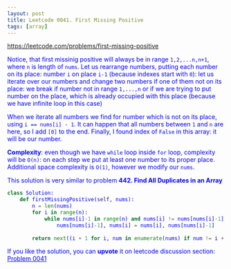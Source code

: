 ```yaml
---
layout: post
title: Leetcode 0041. First Missing Positive
tags: [array]
---
```


<a href="https://leetcode.com/problems/first-missing-positive"> <font color = blue>https://leetcode.com/problems/first-missing-positive

Notice, that first missinig positive will always be in range `1,2,...n,n+1`, where `n` is length of `nums`. Let us rearrange numbers, putting each number on its place: number `i` on place `i-1` (because indexes start with `0`): let us iterate over our numbers and change two numbers if one of them not on its place: we break if number not in range `1,...,n` or if we are trying to put number on the place, which is already occupied with this place (because we have infinite loop in this case)

When we iterate all numbers we find for number which is not on its place, using `i == nums[i] - 1`. It can happen that all numbers between `1` and `n` are here, so I add `[0]` to the end. Finally, I found index of `False` in this array: it will be our number.

**Complexity**: even though we have `while` loop inside `for` loop, complexity will be `O(n)`: on each step we put at least one number to its proper place. Additional space complexity is `O(1)`, however we modify our `nums`.

This solution is very similar to problem **442. Find All Duplicates in an Array**

```python
class Solution:
    def firstMissingPositive(self, nums):
        n = len(nums)
        for i in range(n):
            while nums[i]-1 in range(n) and nums[i] != nums[nums[i]-1]:
                nums[nums[i]-1], nums[i] = nums[i], nums[nums[i]-1]
                
        return next((i + 1 for i, num in enumerate(nums) if num != i + 1), n + 1)   
```
If you like the solution, you can **upvote** it on leetcode discussion section:<a href="https://leetcode.com/problems/first-missing-positive/discuss/871665/python-o(n)-solution-without-additional-memory-explained"> <font color = blue>Problem 0041
